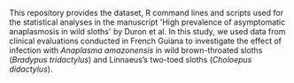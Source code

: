 This repository provides the dataset, R command lines and scripts used for the statistical analyses in the manuscript 'High prevalence of asymptomatic anaplasmosis in wild sloths' by Duron et al. In this study, we used data from clinical evaluations conducted in French Guiana to investigate the effect of infection with *Anaplasma amazonensis* in wild brown-throated sloths (*Bradypus tridactylus*) and Linnaeus’s two-toed sloths (*Choloepus didactylus*).
